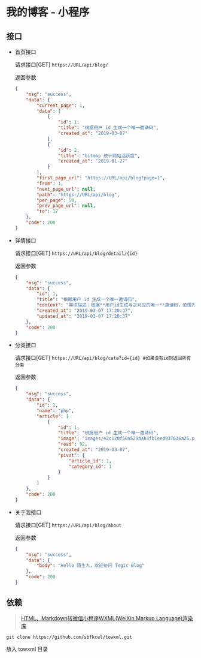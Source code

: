 # 我的博客 - 小程序

## 接口

- 首页接口

    请求接口[GET]
     `https://URL/api/blog/ `
    
    返回参数
    
    ```json
    {
        "msg": "success",
        "data": {
            "current_page": 1,
            "data": [
                {
                    "id": 1,
                    "title": "根据用户 id 生成一个唯一邀请码",
                    "created_at": "2019-03-07"
                },
                {
                    "id": 2,
                    "title": "bitmap 统计网站活跃度",
                    "created_at": "2019-01-27"
                }
            ],
            "first_page_url": "https://URL/api/blog?page=1",
            "from": 1,
            "next_page_url": null,
            "path": "https://URL/api/blog",
            "per_page": 50,
            "prev_page_url": null,
            "to": 17
        },
        "code": 200
    }
    
    ```
    
- 详情接口

    请求接口[GET]
     `https://URL/api/blog/detail/{id} `
    
    返回参数
    
    ```json
    {
        "msg": "success",
        "data": {
            "id": 1,
            "title": "根据用户 id 生成一个唯一邀请码",
            "content": "需求描述：根据**用户id生成与之对应的唯一**邀请码，范围为'0-9A-Z'。",
            "created_at": "2019-03-07 17:20:37",
            "updated_at": "2019-03-07 17:20:37"
        },
        "code": 200
    }
    
    ```
- 分类接口

    请求接口[GET]
     `https://URL/api/blog/cate?id={id} #如果没有id则返回所有分类`
    
    返回参数
    
    ```json
    {
        "msg": "success",
        "data": {
            "id": 1,
            "name": "php",
            "article": [
                {
                    "id": 1,
                    "title": "根据用户 id 生成一个唯一邀请码",
                    "image": "images/e2c120f50a529bab3fb1eed937636a25.png",
                    "read": 92,
                    "created_at": "2019-03-07",
                    "pivot": {
                        "article_id": 1,
                        "category_id": 1
                    }
                }
            ]
        },
        "code": 200
    }
    
    ```
- 关于我接口

    请求接口[GET]
     `https://URL/api/blog/about`
    
    返回参数
    
    ```json
    {
        "msg": "success",
        "data": {
            "body": "Hello 陌生人，欢迎访问 Tegic Blog"
        },
        "code": 200
    }
    
    ```
    
## 依赖
 > [HTML、Markdown转微信小程序WXML(WeiXin Markup Language)渲染库](https://github.com/sbfkcel/towxml)
 
 ```
 git clone https://github.com/sbfkcel/towxml.git
 ```
 放入 towxml 目录